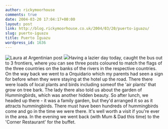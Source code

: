 ```yaml
---
author: rickymoorhouse
comments: true
date: 2004-03-20 17:04:17+00:00
layout: post
link: http://blog.rickymoorhouse.co.uk/2004/03/20/puerto-iguazu/
slug: puerto-iguazu
title: Puerto Iguazu
wordpress_id: 1636
---
```


![Laura at Argentinian post](/resize.asp?width=200&path=/ricky/blogfiles/3f-AR.jpg)
![](/resize.asp?width=150&path=/ricky/blogfiles/hummingbird.jpg)Having a lazier day today, caught the bus out to 3 frontiers, where you can see three posts coloured to match the flags of the three countries on the banks of the rivers in the respective countries. On the way back we went to a Orquidario which my parents had seen a sign for before when they were staying at the hotel up the road. There there were loads of local plants and birds including someof the 'air plants' that grow on tree bark. The lady there also told us about the garden of Hummingbirds, which was another hidden beauty. So after lunch, we headed up there - it was a family garden, but they'd arranged it so as it attracts hummingbirds. There must have been hundreds of hummingbirds come and go in the time we were there. It's well worth a visit if you're ever in the area. In the evening we went back (with Mum & Dad this time) to the 'Corner Restaurant' for the buffet.
